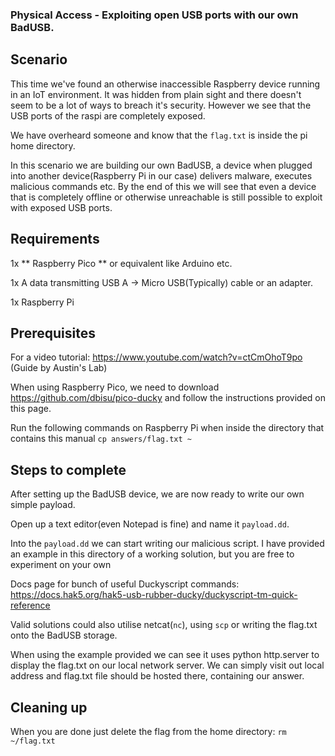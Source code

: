### Physical Access - Exploiting open USB ports with our own BadUSB.


## Scenario

This time we've found an otherwise inaccessible Raspberry device running in an IoT environment. It was hidden from plain sight and there doesn't seem to be a lot of ways to breach it's security. However we see that the USB ports of the raspi are completely exposed.

We have overheard someone and know that the `flag.txt` is inside the pi home directory.

In this scenario we are building our own BadUSB, a device when plugged into another device(Raspberry Pi in our case) delivers malware, executes malicious commands etc. By the end of this we will see that even a device that is completely offline or otherwise unreachable is still possible to exploit with exposed USB ports.

## Requirements

1x ** Raspberry Pico ** or equivalent like Arduino etc.

1x A data transmitting USB A -> Micro USB(Typically) cable or an adapter.

1x Raspberry Pi

## Prerequisites

For a video tutorial: https://www.youtube.com/watch?v=ctCmOhoT9po (Guide by Austin's Lab)

When using Raspberry Pico, we need to download https://github.com/dbisu/pico-ducky and follow the instructions provided on this page.

Run the following commands on Raspberry Pi when inside the directory that contains this manual `cp answers/flag.txt ~`


## Steps to complete

After setting up the BadUSB device, we are now ready to write our own simple payload.

Open up a text editor(even Notepad is fine) and name it `payload.dd`.

Into the `payload.dd` we can start writing our malicious script.
I have provided an example in this directory of a working solution, but you are free to experiment on your own

Docs page for bunch of useful Duckyscript commands: https://docs.hak5.org/hak5-usb-rubber-ducky/duckyscript-tm-quick-reference

Valid solutions could also utilise netcat(`nc`), using `scp` or writing the flag.txt onto the BadUSB storage.

When using the example provided we can see it uses python http.server to display the flag.txt on our local network server.
We can simply visit out local address and flag.txt file should be hosted there, containing our answer.


## Cleaning up

When you are done just delete the flag from the home directory:
`rm ~/flag.txt` 